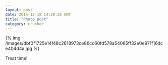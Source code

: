```yaml
---
layout: post
date: 2014-12-18 14:28:26 GMT
title: "Photo post"
category: crusher
---
```

{% img /images/dbf0f1725e14f48c2618973ce86cc60fd578a54085ff32e0e971f16dce404d4a.jpg %}

Treat time!
